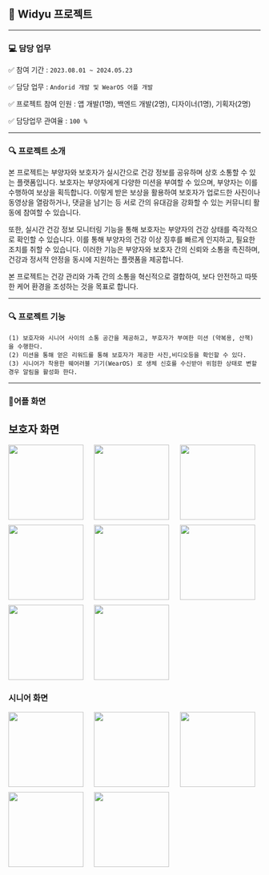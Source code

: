 ## 🎯 Widyu 프로젝트
-----

### 💻 담당 업무

✅ 참여 기간 : `2023.08.01 ~ 2024.05.23` 

✅ 담당 업무 : `Andorid 개발 및 WearOS 어플 개발`

✅ 프로젝트 참여 인원 : 앱 개발(1명), 백엔드 개발(2명), 디자이너(1명), 기획자(2명)
        
✅ 담당업무 관여율 : `100 %`

-----
### 🔍 프로젝트 소개

본 프로젝트는 부양자와 보호자가 실시간으로 건강 정보를 공유하며 상호 소통할 수 있는 플랫폼입니다. 보호자는 부양자에게 다양한 미션을 부여할 수 있으며, 부양자는 이를 수행하여 보상을 획득합니다. 이렇게 받은 보상을 활용하여 보호자가 업로드한 사진이나 동영상을 열람하거나, 댓글을 남기는 등 서로 간의 유대감을 강화할 수 있는 커뮤니티 활동에 참여할 수 있습니다.

또한, 실시간 건강 정보 모니터링 기능을 통해 보호자는 부양자의 건강 상태를 즉각적으로 확인할 수 있습니다. 이를 통해 부양자의 건강 이상 징후를 빠르게 인지하고, 필요한 조치를 취할 수 있습니다. 이러한 기능은 부양자와 보호자 간의 신뢰와 소통을 촉진하며, 건강과 정서적 안정을 동시에 지원하는 플랫폼을 제공합니다.

본 프로젝트는 건강 관리와 가족 간의 소통을 혁신적으로 결합하여, 보다 안전하고 따뜻한 케어 환경을 조성하는 것을 목표로 합니다.

-----

### 🔍 프로젝트 기능

```
(1) 보호자와 시니어 사이의 소통 공간을 제공하고, 부호자가 부여한 미션 (약복용, 산책) 을 수행한다.  
(2) 미션을 통해 얻은 리워드를 통해 보호자가 제공한 사진,비디오등을 확인할 수 있다.  
(3) 시니어가 착용한 웨어러블 기기(WearOS) 로 생체 신호를 수신받아 위험한 상태로 변할경우 알림을 활성화 한다.  
```

-----

### 📱어플 화면

## 보호자 화면
<div style="display: grid; grid-template-columns: repeat(3, 1fr); grid-gap: 10px;">
        <img src="https://github.com/user-attachments/assets/293e0ea4-ca98-47bd-a6c6-e4feabdaa5bb" style="width: 150px;">
        <img src="https://github.com/user-attachments/assets/8ed7ddfd-3720-4340-9bc5-1cb2e8f5a382" style="width: 150px;">
        <img src="https://github.com/user-attachments/assets/6dd46510-dda2-45ab-be04-ea8cb1b83c15" style="width: 150px;">
        <img src="https://github.com/user-attachments/assets/cac2b8cf-44c5-4670-9406-22aff84e8fe7" style="width: 150px;">
        <img src="https://github.com/user-attachments/assets/54485c38-e69b-4f39-99e7-38e4f3188eee" style="width: 150px;">
        <img src="https://github.com/user-attachments/assets/253c7973-536a-4f80-aa4a-e70a0d6761f4" style="width: 150px;">
        <img src="https://github.com/user-attachments/assets/29c8c3ae-1daf-4479-b1b0-98d3bf8ef1ce" style="width: 150px;">
        <img src="https://github.com/user-attachments/assets/8dd5d6e2-796a-4610-a961-c1816c2c98d5" style="width: 150px;">
</div>

### 시니어 화면

<div style="display: grid; grid-template-columns: repeat(3, 1fr); grid-gap: 10px;">
        <img src="https://github.com/user-attachments/assets/456f128d-885f-4ef4-ba76-e2cc44ab158c" style="width: 150px;">
        <img src="https://github.com/user-attachments/assets/23a66bfc-2cfc-455a-b130-4c32d20ac3e2" style="width: 150px;">
        <img src="https://github.com/user-attachments/assets/6209c51c-2f16-4d41-b9db-5647ec1b8d97" style="width: 150px;">
        <img src="https://github.com/user-attachments/assets/0a52b841-8e3b-4945-bf45-201102436736" style="width: 150px;">
        <img src="https://github.com/user-attachments/assets/470dd6a5-ab18-4c68-849f-a8d04644a36d" style="width: 150px;">
</div>

